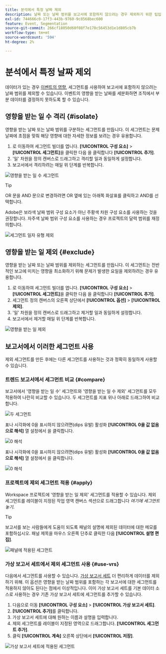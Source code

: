 ```yaml
---
title: 분석에서 특정 날짜 제외
description: 날짜 또는 날짜 범위를 보고서에 포함하지 않으려는 경우 제외하기 위한 팁입니다.
exl-id: 744666c0-17f3-443b-9760-9c8568bec600
feature: Event, Segmentation
source-git-commit: 266cf18050d60f08f7e170c56453d1e1d805cb7b
workflow-type: tm+mt
source-wordcount: '594'
ht-degree: 2%

---
```


# 분석에서 특정 날짜 제외

데이터가 있는 경우 [이벤트의 영향](overview.md), 세그먼트를 사용하여 보고서에 포함하지 않으려는 날짜 범위를 제외할 수 있습니다. 이벤트의 영향을 받는 날짜를 세분화하면 조직에서 부분 데이터를 결정하지 못하도록 할 수 있습니다.

## 영향을 받는 일 수 격리 {#isolate}

영향을 받는 날짜 또는 날짜 범위를 구분하는 세그먼트를 만듭니다. 이 세그먼트는 문제 날짜에 초점을 맞춰 해당 영향에 대한 자세한 정보를 보려는 경우 유용합니다.

1. 로 이동하여 세그먼트 빌더를 엽니다. **[!UICONTROL 구성 요소]** > **[!UICONTROL 세그먼트]**&#x200B;을 클릭한 다음 을 클릭합니다 **[!UICONTROL 추가]**.
2. &#39;일&#39; 차원을 정의 캔버스로 드래그하고 격리할 일과 동일하게 설정합니다.
3. 보고서에서 격리하려는 매일 위 단계를 반복합니다.

![영향을 받는 일 수 세그먼트](assets/affected_days.jpg)

>[!TIP]
>
>OR 문을 AND 문으로 변경하려면 OR 옆에 있는 아래쪽 화살표를 클릭하고 AND를 선택합니다.

Adobe은 보라색 날짜 범위 구성 요소가 아닌 주황색 차원 구성 요소를 사용하는 것을 권장합니다. 자주색 날짜 범위 구성 요소를 사용하는 경우 프로젝트의 달력 범위를 재정의합니다.

![세그먼트 일자 유형 제외](assets/exclude_segment_day_type.jpg)

## 영향을 받는 일 제외 {#exclude}

영향을 받는 날짜 또는 날짜 범위를 제외하는 세그먼트를 만듭니다. 이 세그먼트는 전반적인 보고에 미치는 영향을 최소화하기 위해 문제가 발생한 요일을 제외하려는 경우 유용합니다.

1. 로 이동하여 세그먼트 빌더를 엽니다. **[!UICONTROL 구성 요소]** > **[!UICONTROL 세그먼트]**&#x200B;을 클릭한 다음 을 클릭합니다 **[!UICONTROL 추가]**.
2. 세그먼트 정의 캔버스의 오른쪽 상단에서 **[!UICONTROL 옵션]** > **[!UICONTROL 제외]**.
3. &#39;일&#39; 차원을 정의 캔버스로 드래그하고 제거할 일과 동일하게 설정합니다.
4. 보고서에서 제거할 매일 위 단계를 반복합니다.

![영향을 받는 일 제외](assets/exclude_affected_days.jpg)

## 보고서에서 이러한 세그먼트 사용

제외 세그먼트를 만든 후에는 다른 세그먼트를 사용하는 것과 정확히 동일하게 사용할 수 있습니다.

### 트렌드 보고서에서 세그먼트 비교 {#compare}

보고서에서 &#39;영향을 받는 일 수&#39; 세그먼트와 &#39;영향을 받는 일 수 제외&#39; 세그먼트를 모두 적용하여 나란히 비교할 수 있습니다. 두 세그먼트를 지표 위나 아래로 드래그하여 비교합니다.

![두 세그먼트](assets/affected_and_exclude.png)

표나 시각화에 0을 표시하지 않으려면(dips 유발) 활성화 **[!UICONTROL 0을 값 없음으로 해석]** 열 설정에서 을 클릭합니다.

![0 해석](assets/interpret_zero.png)

표나 시각화에 0을 표시하지 않으려면(dips 유발) 활성화 **[!UICONTROL 0을 값 없음으로 해석]** 열 설정에서 을 클릭합니다.

![0 해석](assets/interpret_zero.png)

### 프로젝트에 제외 세그먼트 적용 {#apply}

Workspace 프로젝트에 &#39;영향을 받는 일 제외&#39; 세그먼트를 적용할 수 있습니다. 제외 세그먼트를 레이블이 지정된 작업 영역 캔버스 섹션으로 드래그합니다 *여기에 세그먼트 놓기*.

>[!TIP]
>
>보고서를 보는 사람들에게 도움이 되도록 패널의 설명에 제외된 데이터에 대한 메모를 포함하십시오. 패널 제목을 마우스 오른쪽 단추로 클릭한 다음 **[!UICONTROL 설명 편집]**.

![패널에 적용된 세그먼트](assets/exclude_segment_panel.jpg)

### 가상 보고서 세트에서 제외 세그먼트 사용 {#use-vrs}

다음에서 세그먼트를 사용할 수 있습니다. [가상 보고서 세트](/help/components/vrs/vrs-about.md) 더 편리하게 데이터를 제외하기 위해. 이 옵션은 영향을 받는 날짜 범위를 포함하는 각 보고서에 대한 세그먼트를 적용하지 않아도 된다는 점에서 이상적입니다. 이미 가상 보고서 세트를 기본 데이터 소스로 사용하는 경우 기존 가상 보고서 세트에 세그먼트를 추가할 수 있습니다.

1. 다음으로 이동 **[!UICONTROL 구성 요소]** > **[!UICONTROL 가상 보고서 세트]**.
2. **[!UICONTROL 추가]**&#x200B;를 클릭합니다.
3. 가상 보고서 세트에 대해 원하는 이름과 설명을 입력합니다.
4. 제외 세그먼트를 레이블이 지정된 영역으로 드래그합니다. **[!UICONTROL 세그먼트 추가]**.
5. 클릭 **[!UICONTROL 계속]** 오른쪽 상단에서 **[!UICONTROL 저장]**.

![가상 보고서 세트에 적용된 세그먼트](assets/exclude_segment_vrs.png)
